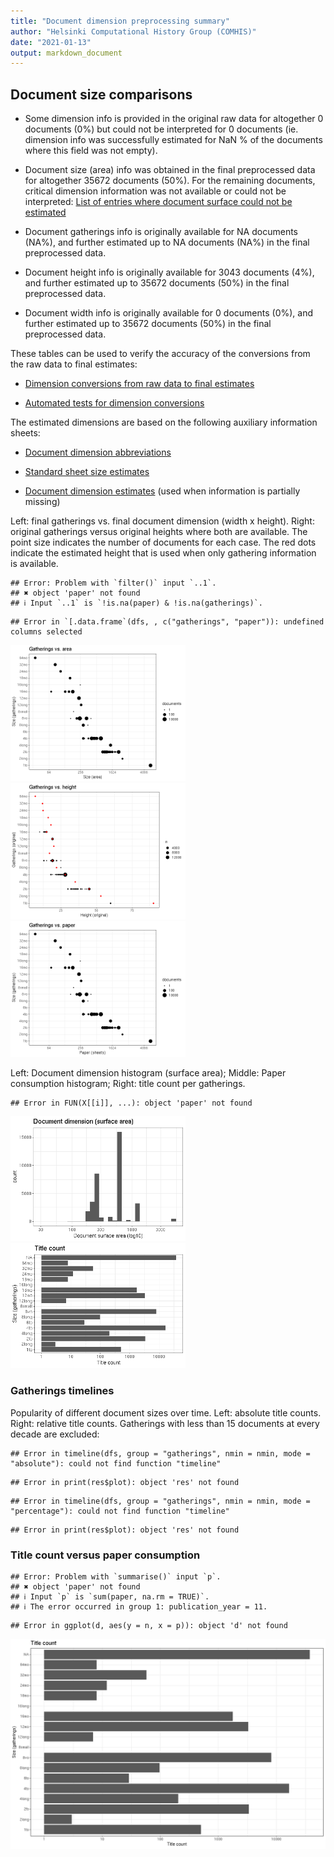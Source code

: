 ```yaml
---
title: "Document dimension preprocessing summary"
author: "Helsinki Computational History Group (COMHIS)"
date: "2021-01-13"
output: markdown_document
---
```




## Document size comparisons

  * Some dimension info is provided in the original raw data for altogether 0 documents (0%) but could not be interpreted for 0 documents (ie. dimension info was successfully estimated for NaN % of the documents where this field was not empty).

  * Document size (area) info was obtained in the final preprocessed data for altogether 35672 documents (50%). For the remaining documents, critical dimension information was not available or could not be interpreted: [List of entries where document surface could not be estimated](physical_dimension_incomplete.csv)

  * Document gatherings info is originally available for NA documents (NA%), and further estimated up to NA documents (NA%) in the final preprocessed data.

  * Document height info is originally available for 3043 documents (4%), and further estimated up to 35672 documents (50%) in the final preprocessed data.

  * Document width info is originally available for 0 documents (0%), and further estimated up to 35672 documents (50%) in the final preprocessed data.


These tables can be used to verify the accuracy of the conversions from the raw data to final estimates:

  * [Dimension conversions from raw data to final estimates](conversions_physical_dimension.csv)

  * [Automated tests for dimension conversions](https://github.com/COMHIS/fennica/blob/master/inst/extdata/tests_dimension_polish.csv)



The estimated dimensions are based on the following auxiliary information sheets:

  * [Document dimension abbreviations](https://github.com/COMHIS/fennica/blob/master/inst/extdata/document_size_abbreviations.csv)

  * [Standard sheet size estimates](https://github.com/COMHIS/fennica/blob/master/inst/extdata/sheetsizes.csv)

  * [Document dimension estimates](https://github.com/COMHIS/fennica/blob/master/inst/extdata/documentdimensions.csv) (used when information is partially missing)


  
<!--[Discarded dimension info](dimensions_discarded.csv)-->

Left: final gatherings vs. final document dimension (width x height). Right: original gatherings versus original heights where both are available. The point size indicates the number of documents for each case. The red dots indicate the estimated height that is used when only gathering information is available. 



```
## Error: Problem with `filter()` input `..1`.
## ✖ object 'paper' not found
## ℹ Input `..1` is `!is.na(paper) & !is.na(gatherings)`.
```

```
## Error in `[.data.frame`(dfs, , c("gatherings", "paper")): undefined columns selected
```

<img src="figure/dimension-summary-1.png" title="plot of chunk summary" alt="plot of chunk summary" width="280px" /><img src="figure/dimension-summary-2.png" title="plot of chunk summary" alt="plot of chunk summary" width="280px" /><img src="figure/dimension-summary-3.png" title="plot of chunk summary" alt="plot of chunk summary" width="280px" />


Left: Document dimension histogram (surface area);
Middle: Paper consumption histogram;
Right: title count per gatherings.


```
## Error in FUN(X[[i]], ...): object 'paper' not found
```

<img src="figure/dimension-sizes-1.png" title="plot of chunk sizes" alt="plot of chunk sizes" width="280px" /><img src="figure/dimension-sizes-2.png" title="plot of chunk sizes" alt="plot of chunk sizes" width="280px" />

### Gatherings timelines




Popularity of different document sizes over time. Left: absolute title counts. Right: relative title counts. Gatherings with less than 15 documents at every decade are excluded:



```
## Error in timeline(dfs, group = "gatherings", nmin = nmin, mode = "absolute"): could not find function "timeline"
```

```
## Error in print(res$plot): object 'res' not found
```

```
## Error in timeline(dfs, group = "gatherings", nmin = nmin, mode = "percentage"): could not find function "timeline"
```

```
## Error in print(res$plot): object 'res' not found
```


### Title count versus paper consumption




```
## Error: Problem with `summarise()` input `p`.
## ✖ object 'paper' not found
## ℹ Input `p` is `sum(paper, na.rm = TRUE)`.
## ℹ The error occurred in group 1: publication_year = 11.
```

```
## Error in ggplot(d, aes(y = n, x = p)): object 'd' not found
```

![plot of chunk title_vs_paper](figure/dimension-title_vs_paper-1.png)

<!--


## Average document dimensions 

Here we use the original data only:

![plot of chunk avedimstime](figure/dimension-avedimstime-1.png)




Only the most frequently occurring gatherings are listed here:


Table: Average document dimensions

|gatherings.original | mean.width| median.width| mean.height| median.height|  n|
|:-------------------|----------:|------------:|-----------:|-------------:|--:|
|4to                 |        NaN|          NaN|       21.72|         21.72| 18|
|8vo                 |        NaN|          NaN|       18.83|         18.83| 12|

-->
